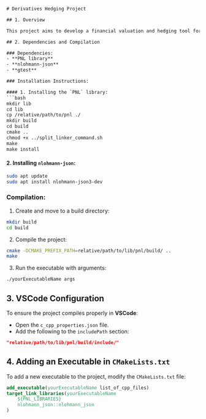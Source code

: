 ```latex
# Derivatives Hedging Project

## 1. Overview

This project aims to develop a financial valuation and hedging tool for derivative products using **C++**. The goal is to apply both the design and programming principles studied in the second-year courses, as well as the **Black-Scholes** theory introduced in the "Introduction to Derivative Products" course.

## 2. Dependencies and Compilation

### Dependencies:
- **PNL library** 
- **nlohmann-json** 
- **gtest**

### Installation Instructions:

#### 1. Installing the `PNL` library:
```bash
mkdir lib
cd lib
cp /relative/path/to/pnl ./
mkdir build
cd build
cmake ..
chmod +x ../split_linker_command.sh
make
make install
```

#### 2. Installing `nlohmann-json`:
```bash
sudo apt update
sudo apt install nlohmann-json3-dev
```

### Compilation:
1. Create and move to a build directory:
```bash
mkdir build
cd build
```
2. Compile the project:
```bash
cmake -DCMAKE_PREFIX_PATH=relative/path/to/lib/pnl/build/ ..
make
```
3. Run the executable with arguments:
```bash
./yourExecutableName args
```

## 3. VSCode Configuration

To ensure the project compiles properly in **VSCode**:
- Open the `c_cpp_properties.json` file.
- Add the following to the `includePath` section:
```json
"relative/path/to/lib/pnl/build/include/"
```

## 4. Adding an Executable in `CMakeLists.txt`

To add a new executable to the project, modify the `CMakeLists.txt` file:

```cmake
add_executable(yourExecutableName list_of_cpp_files)
target_link_libraries(yourExecutableName
    ${PNL_LIBRARIES}
    nlohmann_json::nlohmann_json
)
```
```

